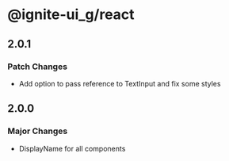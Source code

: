 # @ignite-ui_g/react

## 2.0.1

### Patch Changes

- Add option to pass reference to TextInput and fix some styles

## 2.0.0

### Major Changes

- DisplayName for all components
